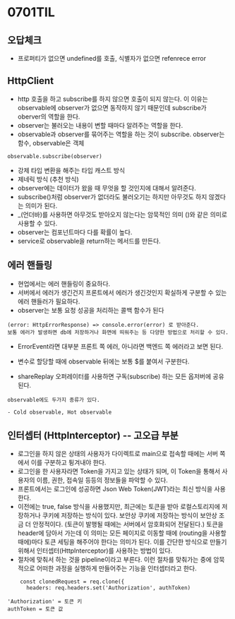 # 0701TIL
## 오답체크
- 프로퍼티가 없으면 undefined를 호출, 식별자가 없으면 refenrece error

## HttpClient
- http 호출을 하고 subscribe를 하지 않으면 호출이 되지 않는다. 이 이유는 observable에 observer가 없으면 동작하지 않기 때문인데 subscribe가 oberver의 역할을 한다.
- observer는 불러오는 내용이 변할 때마다 알려주는 역할을 한다.
- observable과 observer를 묶어주는 역할을 하는 것이 subscribe. observer는 함수, observable은 객체
```
observable.subscribe(observer)
```
- 강제 타입 변환을 해주는 타입 캐스트 방식
- 제네릭 방식 (추천 방식)
- observer에는 데이터가 왔을 때 무엇을 할 것인지에 대해서 알려준다.
- subscribe()처럼 observer가 없더라도 불러오기는 하지만 아무것도 하지 않겠다는 의미가 된다.
- _(언더바)를 사용하면 아무것도 받아오지 않는다는 암묵적인 의미 ()와 같은 의미로 사용할 수 있다.
- observer는 컴포넌트마다 다를 확률이 높다.
- service로 observable을 return하는 메서드를 만든다.
## 에러 핸들링
- 현업에서는 에러 핸들링이 중요하다.
- 서버에서 에러가 생긴건지 프론트에서 에러가 생긴것인지 확실하게 구분할 수 있는 에러 핸들러가 필요하다.
- observer는 보통 요청 성공을 처리하는 콜백 함수가 된다 
```
(error: HttpErrorResponse) => console.error(error) 로 받아준다.
보통 에러가 발생하면 db에 저장하거나 화면에 띄워주는 등 다양한 방법으로 처리할 수 있다.
```
- ErrorEvent라면 대부분 프론트 쪽 에러, 아니라면 백엔드 쪽 에러라고 보면 된다.

- 변수로 할당할 때에 observable 뒤에는 보통 $를 붙여서 구분한다.

- shareReplay 오퍼레이터를 사용하면 구독(subscribe) 하는 모든 옵저버에 공유된다.

```
observable에도 두가지 종류가 있다.

- Cold observable, Hot observable
```

## 인터셉터 (HttpInterceptor) -- 고오급 부분
- 로그인을 하지 않은 상태의 사용자가 다이렉트로 main으로 접속할 때에는 서버 쪽에서 이를 구분하고 튕겨내야 한다.
- 로그인을 한 사용자라면 Token을 가지고 있는 상태가 되며, 이 Token을 통해서 사용자의 이름, 권한, 접속일 등등의 정보들을 파악할 수 있다.
- 프론트에서는 로그인에 성공하면 Json Web Token(JWT)라는 최신 방식을 사용한다.
- 이전에는 true, false 방식을 사용했지만, 최근에는 토큰을 받아 로컬스토리지에 저장하거나 쿠키에 저장하는 방식이 있다. 보안상 쿠키에 저장하는 방식이 보안상 조금 더 안정적이다. (토큰이 발행될 때에는 서버에서 암호화되어 전달된다.) 토큰을 header에 담아서 가는데 이 의미는 모든 페이지로 이동할 때에 (routing을 사용할 때에)마다 토큰 세팅을 해주어야 한다는 의미가 된다. 이를 간단한 방식으로 만들기 위해서 인터셉터(HttpInterceptor)를 사용하는 방법이 있다.
- 절차에 맞춰서 하는 것을 pipeline이라고 부른다. 이런 절차를 맞춰가는 중에 암묵적으로 어떠한 과정을 실행하게 만들어주는 기능을 인터셉터라고 한다.
```
    const clonedRequest = req.clone({
      headers: req.headers.set('Authorization', authToken)

'Authorization' = 토큰 키
authToken = 토큰 값
```
